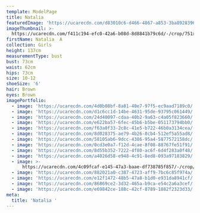 ```yaml
---
template: ModelPage
title: Natalia
featuredImage: 'https://ucarecdn.com/d83010c6-d466-4867-a853-3ba8928396ba/'
imageThumbnail: >-
  https://ucarecdn.com/f411c194-efc0-42a6-b08d-8d8841b79c6d/-/crop/751x1017/153,94/-/preview/
firstName: Natalia  A
collection: Girls
height: 137cm
measurementType: bust
bust: 73cm
waist: 62cm
hips: 73cm
size: 10-12
shoeSize: '6'
hair: Brown
eyes: Brown
imagePortfolio:
  - image: 'https://ucarecdn.com/4d0b08bf-8a81-40e7-97f5-ec9aad7189c0/'
  - image: 'https://ucarecdn.com/d1c6cc1d-14be-4631-95de-93795c061449/'
  - image: 'https://ucarecdn.com/24d40097-cdaa-40b2-9a63-c4a05f823660/'
  - image: 'https://ucarecdn.com/e622ba57-6fec-45b6-b5be-051173794bb0/'
  - image: 'https://ucarecdn.com/f63a0f33-2c8c-41e5-b722-46b0a3134cea/-/preview/'
  - image: 'https://ucarecdn.com/8d028375-ae79-4b26-8cb4-512ef5a55ad8/'
  - image: 'https://ucarecdn.com/58105ab6-9dcc-4386-95a4-5877572158dc/'
  - image: 'https://ucarecdn.com/0cd3e0a7-f12d-4cae-8f08-88767fe51f91/'
  - image: 'https://ucarecdn.com/8d55b352-7222-4f80-ac6f-6d4f283a0f48/'
  - image: 'https://ucarecdn.com/a4026d58-e948-4c91-8ed8-093a97183829/'
  - image: >-
      https://ucarecdn.com/4c09fcaf-e145-47a3-baae-df738785f857/-/crop/637x963/1100,295/-/preview/
  - image: 'https://ucarecdn.com/882021a0-c387-4723-aff9-7bc6c85f974a/'
  - image: 'https://ucarecdn.com/e12f1472-48b5-47a8-b1d0-e931da8941cf/'
  - image: 'https://ucarecdn.com/86869ce2-3d32-465a-b9ca-e54c2a6a3cef/'
  - image: 'https://ucarecdn.com/e69842ce-188c-42cf-8789-1882f2323d33/'
meta:
  title: 'Natalia '
---
```


